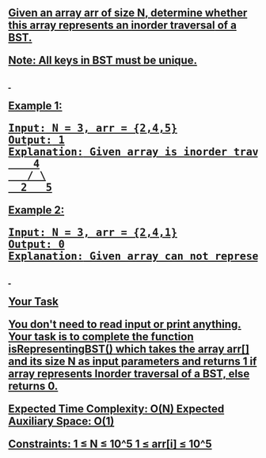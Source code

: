 <h2><a href="https://www.geeksforgeeks.org/problems/inorder-traversal-and-bst5855/1">Given an array <strong>arr</strong> of size <strong>N</strong>, determine whether this array represents an <strong>inorder traversal</strong> of a <strong>BST</strong>.

<strong>Note:</strong> All keys in BST must be unique.</p>

<p>&nbsp;</p>
<p><strong class="example">Example 1:</strong></p>
<pre><strong>Input:</strong> N = 3, arr = {2,4,5}
<strong>Output:</strong> 1
<strong>Explanation:</strong> Given array is inorder traversal for the following tree:
    4
   / \
  2   5</pre>

<p><strong class="example">Example 2:</strong></p>

<pre><strong>Input:</strong> N = 3, arr = {2,4,1}
<strong>Output:</strong> 0
<strong>Explanation:</strong> Given array can not represent any BST.</pre>

<p>&nbsp;</p>
<p><strong>Your Task</strong></p>

<p>You don't need to read input or print anything. Your task is to complete the function <strong>isRepresentingBST()</strong> which takes the array <strong>arr[]</strong> and its size <strong>N</strong> as input parameters and returns 1 if array represents Inorder traversal of a BST, else returns 0.</p>
<p><strong>Expected Time Complexity</strong>: O(N)
<strong>Expected Auxiliary Space</strong>: O(1)

<strong>Constraints</strong>:
1 ≤ N ≤ 10^5
1 ≤ arr[i] ≤ 10^5

</div>
